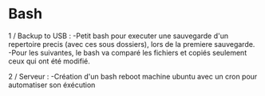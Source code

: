 # Bash

1 /  Backup to USB :
-Petit bash pour executer une sauvegarde d'un repertoire precis (avec ces sous dossiers), lors de la premiere sauvegarde.
-Pour les suivantes, le bash va comparé les fichiers et copiés seulement ceux qui ont été modifié.

2 / Serveur :
-Création d'un bash reboot machine ubuntu avec un cron pour automatiser son éxécution
